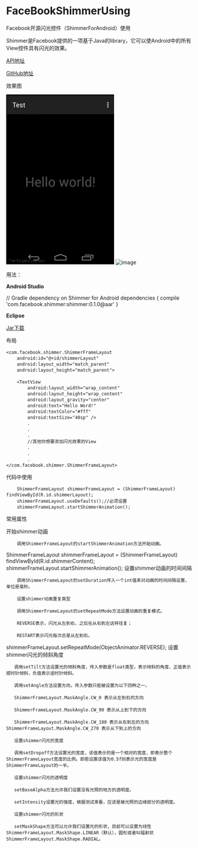 # FaceBookShimmerUsing
Facebook开源闪光控件（ShimmerForAndroid）使用

Shimmer是Facebook提供的一项基于Java的library，它可以使Android中的所有View控件具有闪光的效果。

[API地址](http://facebook.github.io/shimmer-android/javadoc/index.html)

[GitHub地址](https://github.com/facebook/shimmer-android)

效果图

![image](https://github.com/StrangerMosr/FaceBookShimmerUsing/blob/master/shimmerUsing.gif)
![image](https://github.com/StrangerMosr/FaceBookShimmerUsing/blob/master/shimmerOfficialResults.gif)

用法：

**Android Studio**

// Gradle dependency on Shimmer for Android
dependencies {
  compile 'com.facebook.shimmer:shimmer:0.1.0@aar'
}

**Eclipse**

[Jar下载](http://facebook.github.io/shimmer-android/)

布局

    <com.facebook.shimmer.ShimmerFrameLayout
        android:id="@+id/shimmerLayout"
        android:layout_width="match_parent"
        android:layout_height="match_parent">

        <TextView
            android:layout_width="wrap_content"
            android:layout_height="wrap_content"
            android:layout_gravity="center"
            android:text="Hello Word!"
            android:textColor="#fff"
            android:textSize="40sp" />
            .
            .
            .
            //其他你想要添加闪光效果的View
            .
            .
            .
    </com.facebook.shimmer.ShimmerFrameLayout>


代码中使用

        ShimmerFrameLayout shimmerFrameLayout = (ShimmerFrameLayout) findViewById(R.id.shimmerLayout);
        shimmerFrameLayout.useDefaults();//必须设置
        shimmerFrameLayout.startShimmerAnimation();

常用属性

 开始shimmer动画

        调用ShimmerFrameLayout的startShimmerAnimation方法开始动画。

ShimmerFrameLayout shimmerFrameLayout = (ShimmerFrameLayout) findViewById(R.id.shimmerContent);
shimmerFrameLayout.startShimmerAnimation();
        设置shimmer动画的时间间隔

        调用ShimmerFrameLayout的setDuration传入一个int值来对动画的时间间隔设置，单位是毫秒。

        设置shimmer动画重复类型

        调用ShimmerFrameLayout的setRepeatMode方法设置动画的重复模式。

        REVERSE表示，闪光从左到右，之后在从右到左这样往复；

        RESTART表示闪光每次总是从左到右。

shimmerFrameLayout.setRepeatMode(ObjectAnimator.REVERSE);
       设置shimmer闪光的倾斜角度

       调用setTilt方法设置光的倾斜角度，传入参数是float类型，表示倾斜的角度，正值表示顺时针倾斜，负值表示逆时针倾斜。

       调用setAngle方法设置方向，传入参数只能被设置为以下四种之一，

       ShimmerFrameLayout.MaskAngle.CW_0 表示从左到右的方向

       ShimmerFrameLayout.MaskAngle.CW_90 表示从上到下的方向

       ShimmerFrameLayout.MaskAngle.CW_180 表示从右到左的方向ShimmerFrameLayout.MaskAngle.CW_270 表示从下到上的方向

       设置shimmer闪光的宽度

       调用setDropoff方法设置光的宽度，该值表示的是一个相对的宽度，即表示整个ShimmerFrameLayout宽度的比例。即若设置该值为0.5f则表示光的宽度是ShimmerFrameLayout的一半。

       设置shimmer闪光的透明度

       setBaseAlpha方法允许我们设置没有光照的地方的透明度。

       setIntensity设置光的强度，根据测试来看，应该是被光照的边缘部分的透明度。

       设置shimmer闪光的形状

       setMaskShape方法可以允许我们设置光的形状，目前可以设置为线性ShimmerFrameLayout.MaskShape.LINEAR（默认），圆形或者叫辐射状ShimmerFrameLayout.MaskShape.RADIAL。
